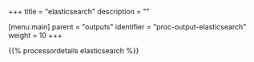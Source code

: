 +++
title = "elasticsearch"
description = ""

[menu.main]
parent = "outputs"
identifier = "proc-output-elasticsearch"
weight = 10
+++

{{% processordetails elasticsearch %}}